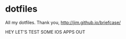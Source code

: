 # dotfiles
All my dotfiles. Thank you, http://jim.github.io/briefcase/

HEY LET'S TEST SOME IOS APPS OUT
